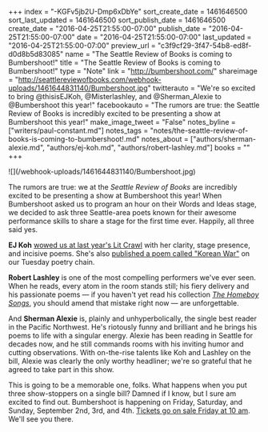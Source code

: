 +++
index = "-KGFv5jb2U-Dmp6xDbYe"
sort_create_date = 1461646500
sort_last_updated = 1461646500
sort_publish_date = 1461646500
create_date = "2016-04-25T21:55:00-07:00"
publish_date = "2016-04-25T21:55:00-07:00"
date = "2016-04-25T21:55:00-07:00"
last_updated = "2016-04-25T21:55:00-07:00"
preview_url = "c3f9cf29-3f47-54b8-ed8f-d0d8b5d83085"
name = "The Seattle Review of Books is coming to Bumbershoot!"
title = "The Seattle Review of Books is coming to Bumbershoot!"
type = "Note"
link = "http://bumbershoot.com/"
shareimage = "http://seattlereviewofbooks.com/webhook-uploads/1461644831140/Bumbershoot.jpg"
twitterauto = "We're so excited to bring @thisisEJKoh, @Misterlashley, and @Sherman_Alexie  to @Bumbershoot this year!"
facebookauto = "The rumors are true:  the Seattle Review of Books is incredibly excited to be presenting a show at Bumbershoot this year!"
make_image_tweet = "False"
notes_byline = ["writers/paul-constant.md"]
notes_tags = "notes/the-seattle-review-of-books-is-coming-to-bumbershoot!.md"
notes_about = ["authors/sherman-alexie.md", "authors/ej-koh.md", "authors/robert-lashley.md"]
books = ""
+++
<p class="image">![](/webhook-uploads/1461644831140/Bumbershoot.jpg)</p>

The rumors are true: we at the *Seattle Review of Books* are incredibly excited to be presenting a show at Bumbershoot this year! When Bumbershoot asked us to program an hour on their Words and Ideas stage, we decided to ask three Seattle-area poets known for their awesome performance skills to share a stage for the first time ever. Happily, all three said yes.

**EJ Koh** [wowed us at last year's Lit Crawl](http://seattlereviewofbooks.com/notes/2015/10/23/started-from-the-bottom-now-were-here/) with her clarity, stage presence, and incisive poems. She's also [published a poem called "Korean War"](http://seattlereviewofbooks.com/notes/2015/10/06/korean-war/) on our Tuesday poetry chain.

**Robert Lashley** is one of the most compelling performers we've ever seen. When he reads, every atom in the room stands still; his fiery delivery and his passionate poems — if you haven't yet read his collection [*The Homeboy Songs*](http://hillarysusz.com/2014/08/10/bellingham-poet-robert-lashley-becomes-a-national-best-seller-with-his-debute-collection-of-poems-the-homeboy-songs/), you should amend that mistake right now — are unforgettable.

And **Sherman Alexie** is, plainly and unhyperbolically, the single best reader in the Pacific Northwest. He's riotously funny and brilliant and he brings his poems to life with a singular energy. Alexie has been reading in Seattle for decades now, and he still commands rooms with his inviting humor and cutting observations. With on-the-rise talents like Koh and Lashley on the bill, Alexie was clearly the only worthy headliner; we're so grateful that he agreed to take part in this show. 

This is going to be a memorable one, folks. What happens when you put three show-stoppers on a single bill? Damned if I know, but I sure am excited to find out. Bumbershoot is happening on Friday, Saturday, and Sunday, September 2nd, 3rd, and 4th. [Tickets go on sale Friday at 10 am](http://bumbershoot.com/). We'll see you there.